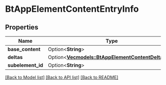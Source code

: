 # BtAppElementContentEntryInfo

## Properties

Name | Type | Description | Notes
------------ | ------------- | ------------- | -------------
**base_content** | Option<**String**> |  | [optional]
**deltas** | Option<[**Vec<models::BtAppElementContentDeltaInfo>**](BTAppElementContentDeltaInfo.md)> |  | [optional]
**subelement_id** | Option<**String**> |  | [optional]

[[Back to Model list]](../README.md#documentation-for-models) [[Back to API list]](../README.md#documentation-for-api-endpoints) [[Back to README]](../README.md)


